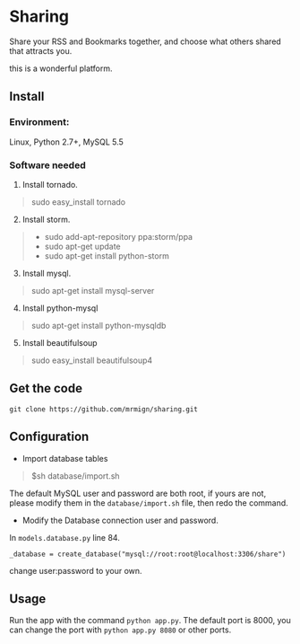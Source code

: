 Sharing
===========

Share your RSS and Bookmarks together, and choose what others shared that attracts you.

this is a wonderful platform.

## Install
### Environment:

Linux, Python 2.7+, MySQL 5.5

### Software needed

1. Install tornado. 
>sudo easy_install tornado

2. Install storm. 
>* sudo add-apt-repository ppa:storm/ppa
>* sudo apt-get update
>* sudo apt-get install python-storm 

3. Install mysql.
>sudo apt-get install mysql-server

4. Install python-mysql
>sudo apt-get install python-mysqldb

5. Install beautifulsoup
>sudo easy_install beautifulsoup4

## Get the code

    git clone https://github.com/mrmign/sharing.git

## Configuration

* Import database tables
>$sh database/import.sh

 The default MySQL user and password are both root, 
if yours are not, please modify them in the `database/import.sh` file, then redo
the command.

* Modify the Database connection user and password.

In `models.database.py` line 84.

    _database = create_database("mysql://root:root@localhost:3306/share") 

change user:password to your own.

## Usage

Run the app with the command `python app.py`.  The default port is 8000, 
you can change the port with `python app.py 8080` or other ports.